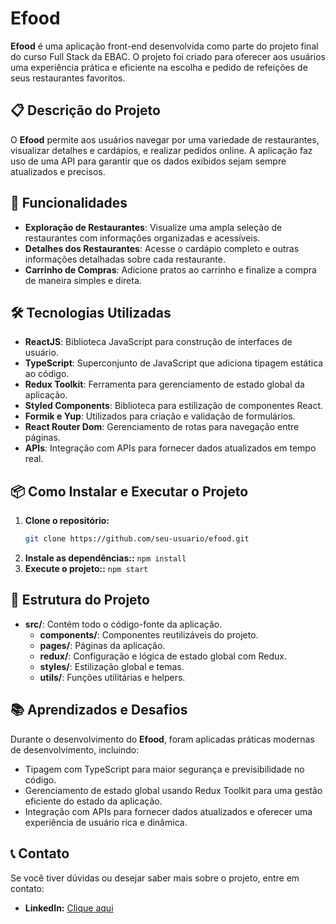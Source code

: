 # Efood

**Efood** é uma aplicação front-end desenvolvida como parte do projeto final do curso Full Stack da EBAC. O projeto foi criado para oferecer aos usuários uma experiência prática e eficiente na escolha e pedido de refeições de seus restaurantes favoritos.

## 📋 Descrição do Projeto

O **Efood** permite aos usuários navegar por uma variedade de restaurantes, visualizar detalhes e cardápios, e realizar pedidos online. A aplicação faz uso de uma API para garantir que os dados exibidos sejam sempre atualizados e precisos.

## 🚀 Funcionalidades

- **Exploração de Restaurantes**: Visualize uma ampla seleção de restaurantes com informações organizadas e acessíveis.
- **Detalhes dos Restaurantes**: Acesse o cardápio completo e outras informações detalhadas sobre cada restaurante.
- **Carrinho de Compras**: Adicione pratos ao carrinho e finalize a compra de maneira simples e direta.

## 🛠️ Tecnologias Utilizadas

- **ReactJS**: Biblioteca JavaScript para construção de interfaces de usuário.
- **TypeScript**: Superconjunto de JavaScript que adiciona tipagem estática ao código.
- **Redux Toolkit**: Ferramenta para gerenciamento de estado global da aplicação.
- **Styled Components**: Biblioteca para estilização de componentes React.
- **Formik e Yup**: Utilizados para criação e validação de formulários.
- **React Router Dom**: Gerenciamento de rotas para navegação entre páginas.
- **APIs**: Integração com APIs para fornecer dados atualizados em tempo real.

## 📦 Como Instalar e Executar o Projeto

1. **Clone o repositório:**
   ```bash
   git clone https://github.com/seu-usuario/efood.git
2. **Instale as dependências::**
  `npm install`
3. **Execute o projeto::**
 `npm start`
## 📂 Estrutura do Projeto

- **src/**: Contém todo o código-fonte da aplicação.
  - **components/**: Componentes reutilizáveis do projeto.
  - **pages/**: Páginas da aplicação.
  - **redux/**: Configuração e lógica de estado global com Redux.
  - **styles/**: Estilização global e temas.
  - **utils/**: Funções utilitárias e helpers.

## 📚 Aprendizados e Desafios

Durante o desenvolvimento do **Efood**, foram aplicadas práticas modernas de desenvolvimento, incluindo:
- Tipagem com TypeScript para maior segurança e previsibilidade no código.
- Gerenciamento de estado global usando Redux Toolkit para uma gestão eficiente do estado da aplicação.
- Integração com APIs para fornecer dados atualizados e oferecer uma experiência de usuário rica e dinâmica.



## 📞 Contato

Se você tiver dúvidas ou desejar saber mais sobre o projeto, entre em contato:

- **LinkedIn:** [Clique aqui](https://www.linkedin.com/in/daianearruda/)

